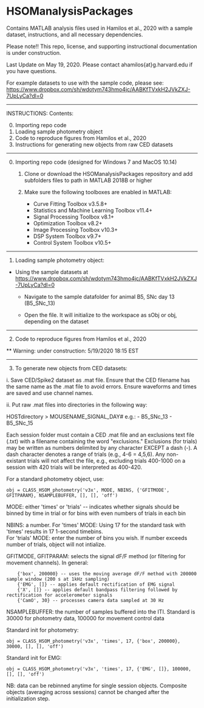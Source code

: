 # HSOManalysisPackages
Contains MATLAB analysis files used in Hamilos et al., 2020 with a sample dataset, instructions, and all necessary dependencies.

Please note!! This repo, license, and supporting instructional documentation is under construction.

Last Update on May 19, 2020. Please contact ahamilos{at}g.harvard.edu if you have questions. 


For example datasets to use with the sample code, please see:
https://www.dropbox.com/sh/wdotym743hmo4jc/AABKfTVxkH2JVkZXJ-7UpLyCa?dl=0

-------------------------------------------------
INSTRUCTIONS: Contents:
  
  0. Importing repo code
  1. Loading sample photometry object
  2. Code to reproduce figures from Hamilos et al., 2020
  3. Instructions for generating new objects from raw CED datasets

-------------------------------------------------
0. Importing repo code (designed for Windows 7 and MacOS 10.14)

    1. Clone or download the HSOManalysisPackages repository and add subfolders files to path in MATLAB 2018B or higher
    2. Make sure the following toolboxes are enabled in MATLAB: 
    
          - Curve Fitting Toolbox v3.5.8+
          - Statistics and Machine Learning Toolbox v11.4+
          - Signal Processing Toolbox v8.1+
          - Optimization Toolbox v8.2+
          - Image Processing Toolbox v10.3+
          - DSP System Toolbox v9.7+
          - Control System Toolbox v10.5+

-------------------------------------------------
1. Loading sample photometry object:

  - Using the sample datasets at https://www.dropbox.com/sh/wdotym743hmo4jc/AABKfTVxkH2JVkZXJ-7UpLyCa?dl=0
  
    - Navigate to the sample datafolder for animal B5, SNc day 13 (B5_SNc_13)
  
    - Open the file. It will initialize to the workspace as sObj or obj, depending on the dataset

-------------------------------------------------
2. Code to reproduce figures from Hamilos et al., 2020

** Warning: under construction: 5/19/2020 18:15 EST

-------------------------------------------------
3. To generate new objects from CED datasets:

  i. Save CED/Spike2 dataset as .mat file. Ensure that the CED filename has the same name as the .mat file to avoid errors. Ensure waveforms and times are saved and use channel names.
  
  ii. Put raw .mat files into directories in the following way:

  HOSTdirectory >
                MOUSENAME_SIGNAL_DAY#
                e.g.:
                - B5_SNc_13
                - B5_SNc_15
                
  Each session folder must contain a CED .mat file and an exclusions text file (.txt) with a filename containing the word "exclusions." Exclusions (for trials) may be written as numbers delimited by any character EXCEPT a dash (-). A dash character denotes a range of trials (e.g., 4-6 = 4,5,6). Any non-existant trials will not affect the file, e.g., excluding trials 400-1000 on a session with 420 trials will be interpreted as 400-420.

  For a standard photometry object, use:
  
    obj = CLASS_HSOM_photometry('v3x', MODE, NBINS, {'GFITMODE', GFITPARAM}, NSAMPLEBUFFER, [], [], 'off')
  MODE: either 'times' or 'trials' -- indicates whether signals should be binned by time in trial or for bins with even numbers of trials in each bin
  
  NBINS: a number. For 'times' MODE: Using 17 for the standard task with 'times' results in 17 1-second timebins.   
                  For 'trials' MODE: enter the number of bins you wish. If number exceeds number of trials, object will not intialize.
                  
  GFITMODE, GFITPARAM: selects the signal dF/F method (or filtering for movement channels). In general:
  
        {'box', 200000} -- uses the moving average dF/F method with 200000 sample window (200 s at 1kHz sampling)
        {'EMG', []} -- applies default rectification of EMG signal
        {'X', []} -- applies default bandpass filtering followed by rectification for accelerometer signals
        {'CamO', 30} -- processes camera data sampled at 30 Hz
        
  NSAMPLEBUFFER: the number of samples buffered into the ITI. Standard is 30000 for photometry data, 100000 for movement control data


  Standard init for photometry:
  
    obj = CLASS_HSOM_photometry('v3x', 'times', 17, {'box', 200000}, 30000, [], [], 'off')
  Standard init for EMG:
  
    obj = CLASS_HSOM_photometry('v3x', 'times', 17, {'EMG', []}, 100000, [], [], 'off')
  
  NB: data can be rebinned anytime for single session objects. Composite objects (averaging across sessions) cannot be changed after the initialization step.
        
  
